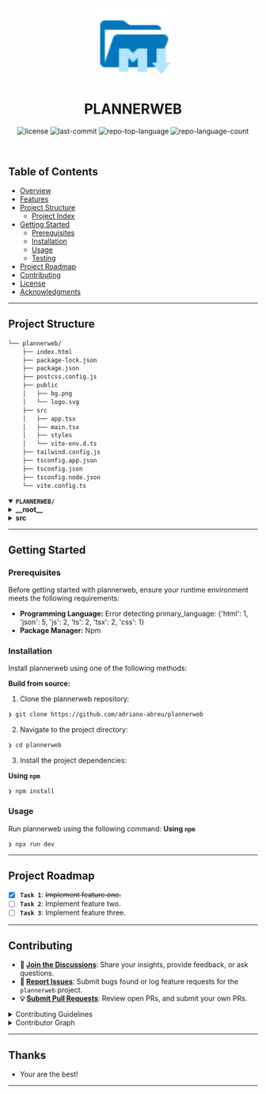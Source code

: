 <p align="center">
    <img src="https://raw.githubusercontent.com/PKief/vscode-material-icon-theme/ec559a9f6bfd399b82bb44393651661b08aaf7ba/icons/folder-markdown-open.svg" align="center" width="30%">
</p>
<p align="center"><h1 align="center">PLANNERWEB</h1></p>
<p align="center">
	<img src="https://img.shields.io/github/license/adriano-abreu/plannerweb?style=default&logo=opensourceinitiative&logoColor=white&color=0080ff" alt="license">
	<img src="https://img.shields.io/github/last-commit/adriano-abreu/plannerweb?style=default&logo=git&logoColor=white&color=0080ff" alt="last-commit">
	<img src="https://img.shields.io/github/languages/top/adriano-abreu/plannerweb?style=default&color=0080ff" alt="repo-top-language">
	<img src="https://img.shields.io/github/languages/count/adriano-abreu/plannerweb?style=default&color=0080ff" alt="repo-language-count">
</p>
<p align="center"><!-- default option, no dependency badges. -->
</p>
<p align="center">
	<!-- default option, no dependency badges. -->
</p>
<br>

##  Table of Contents

- [ Overview](#-overview)
- [ Features](#-features)
- [ Project Structure](#-project-structure)
  - [ Project Index](#-project-index)
- [ Getting Started](#-getting-started)
  - [ Prerequisites](#-prerequisites)
  - [ Installation](#-installation)
  - [ Usage](#-usage)
  - [ Testing](#-testing)
- [ Project Roadmap](#-project-roadmap)
- [ Contributing](#-contributing)
- [ License](#-license)
- [ Acknowledgments](#-acknowledgments)

---

##  Project Structure

```sh
└── plannerweb/
    ├── index.html
    ├── package-lock.json
    ├── package.json
    ├── postcss.config.js
    ├── public
    │   ├── bg.png
    │   └── logo.svg
    ├── src
    │   ├── app.tsx
    │   ├── main.tsx
    │   ├── styles
    │   └── vite-env.d.ts
    ├── tailwind.config.js
    ├── tsconfig.app.json
    ├── tsconfig.json
    ├── tsconfig.node.json
    └── vite.config.ts
```

<details open>
	<summary><b><code>PLANNERWEB/</code></b></summary>
	<details> <!-- __root__ Submodule -->
		<summary><b>__root__</b></summary>
		<blockquote>
			<table>
			<tr>
				<td><b><a href='https://github.com/adriano-abreu/plannerweb/blob/master/index.html'>index.html</a></b></td>
				<td><code>❯ REPLACE-ME</code></td>
			</tr>
			<tr>
				<td><b><a href='https://github.com/adriano-abreu/plannerweb/blob/master/package-lock.json'>package-lock.json</a></b></td>
				<td><code>❯ REPLACE-ME</code></td>
			</tr>
			<tr>
				<td><b><a href='https://github.com/adriano-abreu/plannerweb/blob/master/package.json'>package.json</a></b></td>
				<td><code>❯ REPLACE-ME</code></td>
			</tr>
			<tr>
				<td><b><a href='https://github.com/adriano-abreu/plannerweb/blob/master/postcss.config.js'>postcss.config.js</a></b></td>
				<td><code>❯ REPLACE-ME</code></td>
			</tr>
			<tr>
				<td><b><a href='https://github.com/adriano-abreu/plannerweb/blob/master/tailwind.config.js'>tailwind.config.js</a></b></td>
				<td><code>❯ REPLACE-ME</code></td>
			</tr>
			<tr>
				<td><b><a href='https://github.com/adriano-abreu/plannerweb/blob/master/tsconfig.app.json'>tsconfig.app.json</a></b></td>
				<td><code>❯ REPLACE-ME</code></td>
			</tr>
			<tr>
				<td><b><a href='https://github.com/adriano-abreu/plannerweb/blob/master/tsconfig.json'>tsconfig.json</a></b></td>
				<td><code>❯ REPLACE-ME</code></td>
			</tr>
			<tr>
				<td><b><a href='https://github.com/adriano-abreu/plannerweb/blob/master/tsconfig.node.json'>tsconfig.node.json</a></b></td>
				<td><code>❯ REPLACE-ME</code></td>
			</tr>
			<tr>
				<td><b><a href='https://github.com/adriano-abreu/plannerweb/blob/master/vite.config.ts'>vite.config.ts</a></b></td>
				<td><code>❯ REPLACE-ME</code></td>
			</tr>
			</table>
		</blockquote>
	</details>
	<details> <!-- src Submodule -->
		<summary><b>src</b></summary>
		<blockquote>
			<table>
			<tr>
				<td><b><a href='https://github.com/adriano-abreu/plannerweb/blob/master/src/app.tsx'>app.tsx</a></b></td>
				<td><code>❯ REPLACE-ME</code></td>
			</tr>
			<tr>
				<td><b><a href='https://github.com/adriano-abreu/plannerweb/blob/master/src/main.tsx'>main.tsx</a></b></td>
				<td><code>❯ REPLACE-ME</code></td>
			</tr>
			<tr>
				<td><b><a href='https://github.com/adriano-abreu/plannerweb/blob/master/src/vite-env.d.ts'>vite-env.d.ts</a></b></td>
				<td><code>❯ REPLACE-ME</code></td>
			</tr>
			</table>
			<details>
				<summary><b>styles</b></summary>
				<blockquote>
					<table>
					<tr>
						<td><b><a href='https://github.com/adriano-abreu/plannerweb/blob/master/src/styles/global.css'>global.css</a></b></td>
						<td><code>❯ REPLACE-ME</code></td>
					</tr>
					</table>
				</blockquote>
			</details>
		</blockquote>
	</details>
</details>

---
##  Getting Started

###  Prerequisites

Before getting started with plannerweb, ensure your runtime environment meets the following requirements:

- **Programming Language:** Error detecting primary_language: {'html': 1, 'json': 5, 'js': 2, 'ts': 2, 'tsx': 2, 'css': 1}
- **Package Manager:** Npm


###  Installation

Install plannerweb using one of the following methods:

**Build from source:**

1. Clone the plannerweb repository:
```sh
❯ git clone https://github.com/adriano-abreu/plannerweb
```

2. Navigate to the project directory:
```sh
❯ cd plannerweb
```

3. Install the project dependencies:


**Using `npm`** &nbsp; [<img align="center" src="" />]()

```
❯ npm install
```




###  Usage
Run plannerweb using the following command:
**Using `npm`** &nbsp; [<img align="center" src="" />]()

```
❯ npx run dev
```


---
##  Project Roadmap

- [X] **`Task 1`**: <strike>Implement feature one.</strike>
- [ ] **`Task 2`**: Implement feature two.
- [ ] **`Task 3`**: Implement feature three.

---

##  Contributing

- **💬 [Join the Discussions](https://github.com/adriano-abreu/plannerweb/discussions)**: Share your insights, provide feedback, or ask questions.
- **🐛 [Report Issues](https://github.com/adriano-abreu/plannerweb/issues)**: Submit bugs found or log feature requests for the `plannerweb` project.
- **💡 [Submit Pull Requests](https://github.com/adriano-abreu/plannerweb/blob/main/CONTRIBUTING.md)**: Review open PRs, and submit your own PRs.

<details closed>
<summary>Contributing Guidelines</summary>

1. **Fork the Repository**: Start by forking the project repository to your github account.
2. **Clone Locally**: Clone the forked repository to your local machine using a git client.
   ```sh
   git clone https://github.com/adriano-abreu/plannerweb
   ```
3. **Create a New Branch**: Always work on a new branch, giving it a descriptive name.
   ```sh
   git checkout -b new-feature-x
   ```
4. **Make Your Changes**: Develop and test your changes locally.
5. **Commit Your Changes**: Commit with a clear message describing your updates.
   ```sh
   git commit -m 'Implemented new feature x.'
   ```
6. **Push to github**: Push the changes to your forked repository.
   ```sh
   git push origin new-feature-x
   ```
7. **Submit a Pull Request**: Create a PR against the original project repository. Clearly describe the changes and their motivations.
8. **Review**: Once your PR is reviewed and approved, it will be merged into the main branch. Congratulations on your contribution!
</details>

<details closed>
<summary>Contributor Graph</summary>
<br>
<p align="left">
   <a href="https://github.com{/adriano-abreu/plannerweb/}graphs/contributors">
      <img src="https://contrib.rocks/image?repo=adriano-abreu/plannerweb">
   </a>
</p>
</details>

---

##  Thanks

- Your are the best!

---
